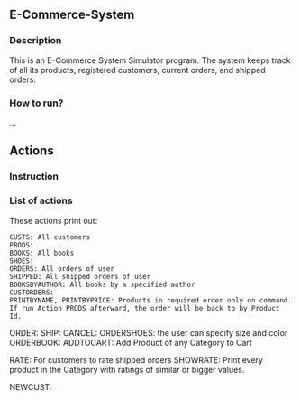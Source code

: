 ## E-Commerce-System
### Description
This is an E-Commerce System Simulator program. 
The system keeps track of all its products, registered customers, current orders, and shipped orders.

### How to run?
...

## Actions
### Instruction
### List of actions
These actions print out:

	CUSTS: All customers
	PRODS:
	BOOKS: All books
	SHOES:
	ORDERS: All orders of user
	SHIPPED: All shipped orders of user
	BOOKSBYAUTHOR: All books by a specified author
	CUSTORDERS:
	PRINTBYNAME, PRINTBYPRICE: Products in required order only on command. If run Action PRODS afterward, the order will be back to by Product Id.
   
ORDER: 
SHIP:
CANCEL:
ORDERSHOES: the user can specify size and color
ORDERBOOK:
ADDTOCART: Add Product of any Category to Cart

RATE: For customers to rate shipped orders
SHOWRATE: Print every product in the Category with ratings of similar or bigger values.
			
NEWCUST:
	
		
	

	
	
	
	
		

	
